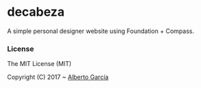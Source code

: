 # decabeza

A simple personal designer website using Foundation + Compass.


### License

The MIT License (MIT)

Copyright (C) 2017 ~ [Alberto García](http://decabeza.es)